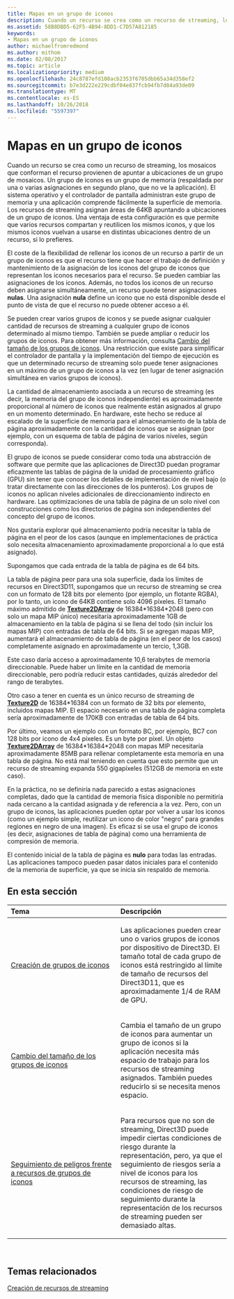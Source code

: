 ```yaml
---
title: Mapas en un grupo de iconos
description: Cuando un recurso se crea como un recurso de streaming, los mosaicos que conforman el recurso provienen de apuntar a ubicaciones de un grupo de mosaicos. Un grupo de iconos es un grupo de memoria (respaldada por una o varias asignaciones en segundo plano, que no ve la aplicación).
ms.assetid: 58B8DBD5-62F5-4B94-8DD1-C7D57A812185
keywords:
- Mapas en un grupo de iconos
author: michaelfromredmond
ms.author: mithom
ms.date: 02/08/2017
ms.topic: article
ms.localizationpriority: medium
ms.openlocfilehash: 24c8787efd108acb2353f6705dbb65a34d358ef2
ms.sourcegitcommit: b7e3d222e229cdbf04e837fcb94fb7d84a93de09
ms.translationtype: MT
ms.contentlocale: es-ES
ms.lasthandoff: 10/26/2018
ms.locfileid: "5597397"
---
```

# <a name="mappings-are-into-a-tile-pool"></a>Mapas en un grupo de iconos


Cuando un recurso se crea como un recurso de streaming, los mosaicos que conforman el recurso provienen de apuntar a ubicaciones de un grupo de mosaicos. Un grupo de iconos es un grupo de memoria (respaldada por una o varias asignaciones en segundo plano, que no ve la aplicación). El sistema operativo y el controlador de pantalla administran este grupo de memoria y una aplicación comprende fácilmente la superficie de memoria. Los recursos de streaming asignan áreas de 64KB apuntando a ubicaciones de un grupo de iconos. Una ventaja de esta configuración es que permite que varios recursos compartan y reutilicen los mismos iconos, y que los mismos iconos vuelvan a usarse en distintas ubicaciones dentro de un recurso, si lo prefieres.

El coste de la flexibilidad de rellenar los iconos de un recurso a partir de un grupo de iconos es que el recurso tiene que hacer el trabajo de definición y mantenimiento de la asignación de los iconos del grupo de iconos que representan los iconos necesarios para el recurso. Se pueden cambiar las asignaciones de los iconos. Además, no todos los iconos de un recurso deben asignarse simultáneamente, un recurso puede tener asignaciones **nulas**. Una asignación **nula** define un icono que no está disponible desde el punto de vista de que el recurso no puede obtener acceso a él.

Se pueden crear varios grupos de iconos y se puede asignar cualquier cantidad de recursos de streaming a cualquier grupo de iconos determinado al mismo tiempo. También se puede ampliar o reducir los grupos de iconos. Para obtener más información, consulta [Cambio del tamaño de los grupos de iconos](tile-pool-resizing.md). Una restricción que existe para simplificar el controlador de pantalla y la implementación del tiempo de ejecución es que un determinado recurso de streaming solo puede tener asignaciones en un máximo de un grupo de iconos a la vez (en lugar de tener asignación simultánea en varios grupos de iconos).

La cantidad de almacenamiento asociada a un recurso de streaming (es decir, la memoria del grupo de iconos independiente) es aproximadamente proporcional al número de iconos que realmente están asignados al grupo en un momento determinado. En hardware, este hecho se reduce al escalado de la superficie de memoria para el almacenamiento de la tabla de página aproximadamente con la cantidad de iconos que se asignan (por ejemplo, con un esquema de tabla de página de varios niveles, según corresponda).

El grupo de iconos se puede considerar como toda una abstracción de software que permite que las aplicaciones de Direct3D puedan programar eficazmente las tablas de página de la unidad de procesamiento gráfico (GPU) sin tener que conocer los detalles de implementación de nivel bajo (o tratar directamente con las direcciones de los punteros). Los grupos de iconos no aplican niveles adicionales de direccionamiento indirecto en hardware. Las optimizaciones de una tabla de página de un solo nivel con construcciones como los directorios de página son independientes del concepto del grupo de iconos.

Nos gustaría explorar qué almacenamiento podría necesitar la tabla de página en el peor de los casos (aunque en implementaciones de práctica solo necesita almacenamiento aproximadamente proporcional a lo que está asignado).

Supongamos que cada entrada de la tabla de página es de 64 bits.

La tabla de página peor para una sola superficie, dada los límites de recursos en Direct3D11, supongamos que un recurso de streaming se crea con un formato de 128 bits por elemento (por ejemplo, un flotante RGBA), por lo tanto, un icono de 64KB contiene solo 4096 píxeles. El tamaño máximo admitido de [**Texture2DArray**](https://msdn.microsoft.com/library/windows/desktop/ff471526) de 16384\*16384\*2048 (pero con solo un mapa MIP único) necesitaría aproximadamente 1GB de almacenamiento en la tabla de página si se llena del todo (sin incluir los mapas MIP) con entradas de tabla de 64 bits. Si se agregan mapas MIP, aumentará el almacenamiento de tabla de página (en el peor de los casos) completamente asignado en aproximadamente un tercio, 1,3GB.

Este caso daría acceso a aproximadamente 10,6 terabytes de memoria direccionable. Puede haber un límite en la cantidad de memoria direccionable, pero podría reducir estas cantidades, quizás alrededor del rango de terabytes.

Otro caso a tener en cuenta es un único recurso de streaming de [**Texture2D**](https://msdn.microsoft.com/library/windows/desktop/ff471525) de 16384\*16384 con un formato de 32 bits por elemento, incluidos mapas MIP. El espacio necesario en una tabla de página completa sería aproximadamente de 170KB con entradas de tabla de 64 bits.

Por último, veamos un ejemplo con un formato BC, por ejemplo, BC7 con 128 bits por icono de 4x4 píxeles. Es un byte por píxel. Un objeto [**Texture2DArray**](https://msdn.microsoft.com/library/windows/desktop/ff471526) de 16384\*16384\*2048 con mapas MIP necesitaría aproximadamente 85MB para rellenar completamente esta memoria en una tabla de página. No está mal teniendo en cuenta que esto permite que un recurso de streaming expanda 550 gigapíxeles (512GB de memoria en este caso).

En la práctica, no se definiría nada parecido a estas asignaciones completas, dado que la cantidad de memoria física disponible no permitiría nada cercano a la cantidad asignada y de referencia a la vez. Pero, con un grupo de iconos, las aplicaciones pueden optar por volver a usar los iconos (como un ejemplo simple, reutilizar un icono de color "negro" para grandes regiones en negro de una imagen). Es eficaz si se usa el grupo de iconos (es decir, asignaciones de tabla de página) como una herramienta de compresión de memoria.

El contenido inicial de la tabla de página es **nulo** para todas las entradas. Las aplicaciones tampoco pueden pasar datos iniciales para el contenido de la memoria de superficie, ya que se inicia sin respaldo de memoria.

## <a name="span-idin-this-sectionspanin-this-section"></a><span id="in-this-section"></span>En esta sección


<table>
<colgroup>
<col width="50%" />
<col width="50%" />
</colgroup>
<thead>
<tr class="header">
<th align="left">Tema</th>
<th align="left">Descripción</th>
</tr>
</thead>
<tbody>
<tr class="odd">
<td align="left"><p><a href="tile-pool-creation.md">Creación de grupos de iconos</a></p></td>
<td align="left"><p>Las aplicaciones pueden crear uno o varios grupos de iconos por dispositivo de Direct3D. El tamaño total de cada grupo de iconos está restringido al límite de tamaño de recursos del Direct3D11, que es aproximadamente 1/4 de RAM de GPU.</p></td>
</tr>
<tr class="even">
<td align="left"><p><a href="tile-pool-resizing.md">Cambio del tamaño de los grupos de iconos</a></p></td>
<td align="left"><p>Cambia el tamaño de un grupo de iconos para aumentar un grupo de iconos si la aplicación necesita más espacio de trabajo para los recursos de streaming asignados. También puedes reducirlo si se necesita menos espacio.</p></td>
</tr>
<tr class="odd">
<td align="left"><p><a href="hazard-tracking-versus-tile-pool-resources.md">Seguimiento de peligros frente a recursos de grupos de iconos</a></p></td>
<td align="left"><p>Para recursos que no son de streaming, Direct3D puede impedir ciertas condiciones de riesgo durante la representación, pero, ya que el seguimiento de riesgos sería a nivel de iconos para los recursos de streaming, las condiciones de riesgo de seguimiento durante la representación de los recursos de streaming pueden ser demasiado altas.</p></td>
</tr>
</tbody>
</table>

 

## <a name="span-idrelated-topicsspanrelated-topics"></a><span id="related-topics"></span>Temas relacionados


[Creación de recursos de streaming](creating-streaming-resources.md)

 

 




